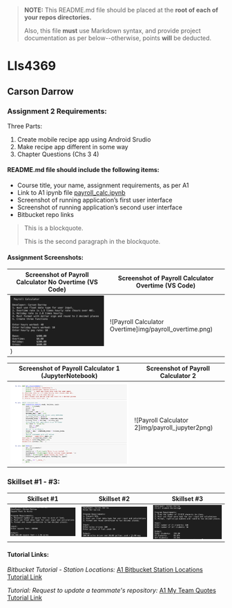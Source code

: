 > **NOTE:** This README.md file should be placed at the **root of each of your repos directories.**
>
>Also, this file **must** use Markdown syntax, and provide project documentation as per below--otherwise, points **will** be deducted.
>

# LIs4369

## Carson Darrow

### Assignment 2 Requirements:

Three Parts:

1. Create mobile recipe app using Android Srudio
2. Make recipe app different in some way
3. Chapter Questions (Chs 3 4)

#### README.md file should include the following items:

* Course title, your name, assignment requirements, as per A1
* Link to A1 ipynb file [payroll_calc.ipynb](a2_payroll_calculator/payroll_calc.ipynb)
* Screenshot of running application’s first user interface
* Screenshot of running application’s second user interface
* Bitbucket repo links

> This is a blockquote.
> 
> This is the second paragraph in the blockquote.
>


#### Assignment Screenshots:


| Screenshot of Payroll Calculator No Overtime (VS Code) | Screenshot of Payroll Calculator Overtime (VS Code) |
| -------------- | --------------|
| ![Payroll Calculator No Overtime](img/payroll_no_overtime.png)) | ![Payroll Calculator Overtime]img/payroll_overtime.png) |


| Screenshot of Payroll Calculator 1 (JupyterNotebook) | Screenshot of Payroll Calculator 2 |
| -------------- | --------------|
| ![Payroll Calculator 1](img/payroll_jupyter1.png) | ![Payroll Calculator 2]img/payroll_jupyter2png) |



### Skillset #1 - #3:

| Skillset #1 | Skillset #2 | Skillset #3 |
| -------------- | --------------| -------------- |
| ![Skillset #1](img/ss1.png) | ![Skillset #2](img/ss2.png) | ![Skillset #1](img/ss3.png) |




#### Tutorial Links:

*Bitbucket Tutorial - Station Locations:*
[A1 Bitbucket Station Locations Tutorial Link](https://bitbucket.org/cbd19a/bitbucketstationlocations/ "Bitbucket Station Locations")

*Tutorial: Request to update a teammate's repository:*
[A1 My Team Quotes Tutorial Link](https://bitbucket.org/username/myteamquotes/ "My Team Quotes Tutorial")